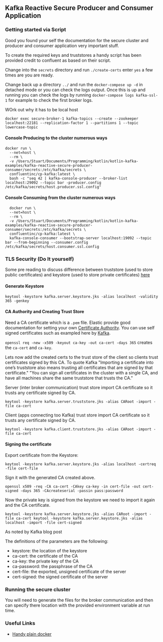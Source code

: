 ## Kafka Reactive Secure Producer and Consumer Application

### Getting started via Script
Good you found your self the documentation for the secure cluster and producer and consumer application very important stuff.

To create the required keys and truststores a handy script has been provided credit to confluent as based on their script.

Change into the `secrets` directory and run `./create-certs` enter `yes`
a few times are you are ready. 

Change back up a directory `../` and run the `docker-compose up -d` in detached mode or you can check the logs output. 
Once this is up and running you can check the logs by running `docker-compose logs kafka-ssl-1` for example to check the first 
broker logs. 

WOrk out why it has to be local host

```shell script
docker exec secure-broker-1 kafka-topics --create --zookeeper localhost:22181 --replication-factor 1 --partitions 1 --topic lowercase-topic
```

#### Console Producing to the cluster numerous ways
```shell script
docker run \
  --net=host \
  --rm \
  -v /Users/Stuart/Documents/Programming/kotlin/kotlin-kafka-examples/kafka-reactive-secure-producer-consumer/secrets:/etc/kafka/secrets \
  confluentinc/cp-kafka:latest \
  bash -c "seq 42 | kafka-console-producer --broker-list localhost:29092 --topic bar -producer.config /etc/kafka/secrets/host.producer.ssl.config"
```

#### Console Consuming from the cluster numerous ways
```shell script
  docker run \
  --net=host \
  --rm \
  -v /Users/Stuart/Documents/Programming/kotlin/kotlin-kafka-examples/kafka-reactive-secure-producer-consumer/secrets:/etc/kafka/secrets \
  confluentinc/cp-kafka:latest \
  kafka-console-consumer --bootstrap-server localhost:19092 --topic bar --from-beginning --consumer.config /etc/kafka/secrets/host.consumer.ssl.config
```

### TLS Security (Do It yourself)

Some pre reading to discuss difference between truststore (used to store public certificates) and keystore (used to store private certificates) [here](https://www.tutorialspoint.com/listtutorial/Difference-between-keystore-and-truststore-in-Java-SSL/4237)

#### Generate Keystore

`keytool -keystore kafka.server.keystore.jks -alias localhost -validity 365 -genkey`

#### CA Authority and Creating Trust Store

Need a CA certificate which is a `.pem` file. Elastic provide good documentation for setting your own [Certificate Authority](https://www.elastic.co/guide/en/shield/current/certificate-authority.html).
You can use self signed certificates such as exampled here by [Kafka](https://docs.confluent.io/2.0.0/kafka/ssl.html).

`openssl req -new -x509 -keyout ca-key -out ca-cert -days 365` creates the `ca-cert` and `ca-key`.

Lets now add the created certs to the trust store of the client so clients trust certificates signed by this CA. To quote Kafka 
"Importing a certificate into one’s truststore also means trusting all certificates that are signed by that certificate."
"You can sign all certificates in the cluster with a single CA, and have all machines share the same truststore that trusts the CA."

Server (inter broker communication) trust store import CA certificate so it trusts any certificate signed by CA.

`keytool -keystore kafka.server.truststore.jks -alias CARoot -import -file ca-cert`

Client (apps connecting too Kafka) trust store import CA certificate so it trusts any certificate signed by CA.

`keytool -keystore kafka.client.truststore.jks -alias CARoot -import -file ca-cert`

#### Signing the certificate

Export certificate from the Keystore:

`keytool -keystore kafka.server.keystore.jks -alias localhost -certreq -file cert-file`

Sign it with the generated CA created above.

`openssl x509 -req -CA ca-cert -CAkey ca-key -in cert-file -out cert-signed -days 365 -CAcreateserial -passin pass:password`

Now the private key is signed from the keystore we need to import it again and the CA certificate.

`keytool -keystore kafka.server.keystore.jks -alias CARoot -import -file ca-cert
 keytool -keystore kafka.server.keystore.jks -alias localhost -import -file cert-signed`
 
 As noted by Kafka blog post
 
 The definitions of the parameters are the following:
 
 * keystore: the location of the keystore
 * ca-cert: the certificate of the CA
 * ca-key: the private key of the CA
 * ca-password: the passphrase of the CA
 * cert-file: the exported, unsigned certificate of the server
 * cert-signed: the signed certificate of the server
 
 
 ### Running the secure cluster
 
 You will need to generate the files for the broker communication and then can specify there location with the provided 
 environment variable at run time. 
 
 
 ### Useful Links
 
 * [Handy plain docker](https://docs.confluent.io/5.0.0/installation/docker/docs/installation/clustered-deployment-ssl.html)
 


